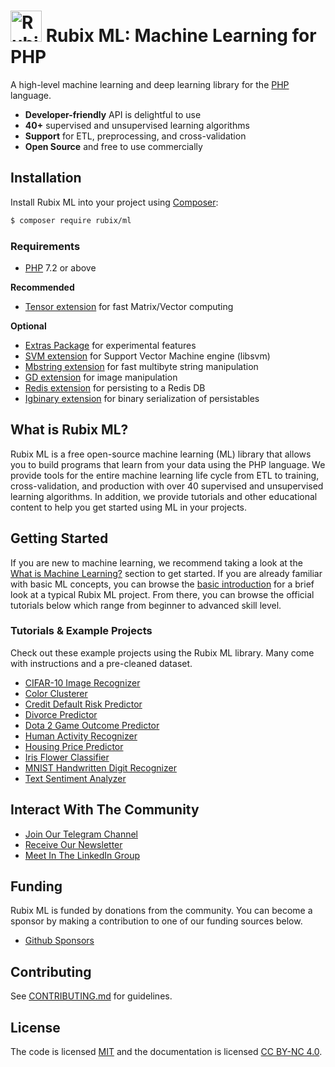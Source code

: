 <h1><span><img src="https://github.com/RubixML/RubixML/blob/master/docs/img/rubix-ml-logo.png?raw=true" width="50" height="50" alt="Rubix ML logo" /></span> <span>Rubix ML: Machine Learning for PHP</span></h1>

A high-level machine learning and deep learning library for the [PHP](https://php.net) language.

- **Developer-friendly** API is delightful to use
- **40+** supervised and unsupervised learning algorithms
- **Support** for ETL, preprocessing, and cross-validation
- **Open Source** and free to use commercially

## Installation
Install Rubix ML into your project using [Composer](https://getcomposer.org/):

```sh
$ composer require rubix/ml
```

### Requirements
- [PHP](https://php.net/manual/en/install.php) 7.2 or above

**Recommended**

- [Tensor extension](https://github.com/RubixML/Tensor) for fast Matrix/Vector computing

**Optional**

- [Extras Package](https://github.com/RubixML/Extras) for experimental features
- [SVM extension](https://php.net/manual/en/book.svm.php) for Support Vector Machine engine (libsvm)
- [Mbstring extension](https://www.php.net/manual/en/book.mbstring.php) for fast multibyte string manipulation
- [GD extension](https://php.net/manual/en/book.image.php) for image manipulation
- [Redis extension](https://github.com/phpredis/phpredis) for persisting to a Redis DB
- [Igbinary extension](https://github.com/igbinary/igbinary) for binary serialization of persistables

## What is Rubix ML?
Rubix ML is a free open-source machine learning (ML) library that allows you to build programs that learn from your data using the PHP language. We provide tools for the entire machine learning life cycle from ETL to training, cross-validation, and production with over 40 supervised and unsupervised learning algorithms. In addition, we provide tutorials and other educational content to help you get started using ML in your projects.

## Getting Started
If you are new to machine learning, we recommend taking a look at the [What is Machine Learning?](what-is-machine-learning.md) section to get started. If you are already familiar with basic ML concepts, you can browse the [basic introduction](basic-introduction.md) for a brief look at a typical Rubix ML project. From there, you can browse the official tutorials below which range from beginner to advanced skill level.

### Tutorials & Example Projects
Check out these example projects using the Rubix ML library. Many come with instructions and a pre-cleaned dataset.

- [CIFAR-10 Image Recognizer](https://github.com/RubixML/CIFAR-10)
- [Color Clusterer](https://github.com/RubixML/Colors)
- [Credit Default Risk Predictor](https://github.com/RubixML/Credit)
- [Divorce Predictor](https://github.com/RubixML/Divorce)
- [Dota 2 Game Outcome Predictor](https://github.com/RubixML/Dota2)
- [Human Activity Recognizer](https://github.com/RubixML/HAR)
- [Housing Price Predictor](https://github.com/RubixML/Housing)
- [Iris Flower Classifier](https://github.com/RubixML/Iris)
- [MNIST Handwritten Digit Recognizer](https://github.com/RubixML/MNIST)
- [Text Sentiment Analyzer](https://github.com/RubixML/Sentiment)

## Interact With The Community

- [Join Our Telegram Channel](https://t.me/RubixML)
- [Receive Our Newsletter](https://rubixml.com/#get-notified)
- [Meet In The LinkedIn Group](https://www.linkedin.com/groups/8952251/)

## Funding
Rubix ML is funded by donations from the community. You can become a sponsor by making a contribution to one of our funding sources below.

- [Github Sponsors](https://github.com/sponsors/RubixML)

## Contributing
See [CONTRIBUTING.md](https://github.com/RubixML/RubixML/blob/master/CONTRIBUTING.md) for guidelines.

## License
The code is licensed [MIT](https://github.com/RubixML/RubixML/blob/master/LICENSE.md) and the documentation is licensed [CC BY-NC 4.0](https://creativecommons.org/licenses/by-nc/4.0/).
